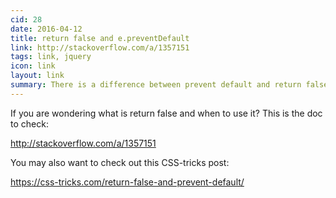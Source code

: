 ```yaml
---
cid: 28
date: 2016-04-12
title: return false and e.preventDefault
link: http://stackoverflow.com/a/1357151
tags: link, jquery
icon: link
layout: link
summary: There is a difference between prevent default and return false, and between jQuery function and plain JavaScript.
---
```


If you are wondering what is return false and when to use it? This is the doc to check:

http://stackoverflow.com/a/1357151

You may also want to check out this CSS-tricks post:

https://css-tricks.com/return-false-and-prevent-default/


